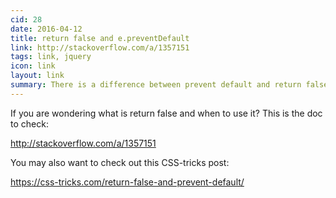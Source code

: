 ```yaml
---
cid: 28
date: 2016-04-12
title: return false and e.preventDefault
link: http://stackoverflow.com/a/1357151
tags: link, jquery
icon: link
layout: link
summary: There is a difference between prevent default and return false, and between jQuery function and plain JavaScript.
---
```


If you are wondering what is return false and when to use it? This is the doc to check:

http://stackoverflow.com/a/1357151

You may also want to check out this CSS-tricks post:

https://css-tricks.com/return-false-and-prevent-default/


